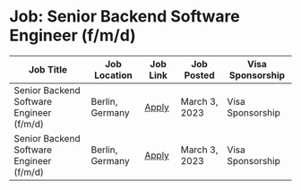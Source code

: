 # Job: Senior Backend Software Engineer (f/m/d)

| Job Title | Job Location | Job Link | Job Posted | Visa Sponsorship |
| --- | --- | --- | --- | --- |
| Senior Backend Software Engineer (f/m/d) | Berlin, Germany | [Apply](https://aignostics.jobs.personio.de/job/809546?display=en) | March 3, 2023 | Visa Sponsorship |
| Senior Backend Software Engineer (f/m/d) | Berlin, Germany | [Apply](https://aignostics.jobs.personio.de/job/809546?display=en) | March 3, 2023 | Visa Sponsorship |
